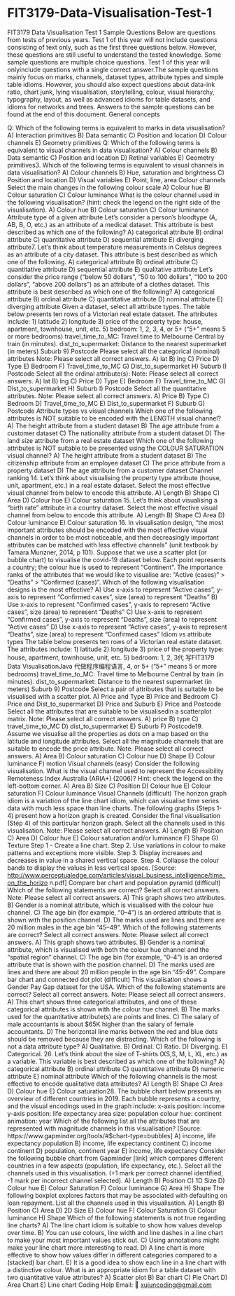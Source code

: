 # FIT3179-Data-Visualisation-Test-1
FIT3179 Data Visualisation Test 1
Sample Questions Below are questions from tests of previous years. Test 1 of this year will not include questions consisting of text only, such as the first three questions below. However, these questions are still useful to understand the tested knowledge. Some sample questions are multiple choice questions. Test 1 of this year will onlyinclude questions with a single correct answer.The sample questions mainly focus on marks, channels, dataset types, attribute types and  simple table idioms. However, you should also expect questions about data-ink ratio, chart junk, lying visualisation, storytelling, colour, visual hierarchy, typography, layout, as well as  advanced idioms for table datasets, and idioms for networks and trees. Answers to the sample questions can be found at the end of this document. General concepts

  Q: Which of the following terms is equivalent to marks in data visualisation? A) Interaction primitives B) Data semantic C) Position and location D) Colour channels E) Geometry primitives
  Q: Which of the following terms is equivalent to visual channels in data visualisation? A) Colour channels B) Data semantic C) Position and location D) Retinal variables E) Geometry primitives3.   Which of the following terms is equivalent to visual channels in data visualisation? A) Colour channels B) Hue, saturation and brightness C) Position and location D) Visual variables E) Point, line, area Colour channels
  Select the main changes in the following colour scale A) Colour hue B) Colour saturation C) Colour luminance
  What is the colour channel used in the following visualisation? (hint: check the legend on the right side of the visualisation). A) Colour hue B) Colour saturation C) Colour luminance Attribute type of a given attribute
  Let’s consider a person’s bloodtype (A, AB, B, O, etc.) as an attribute of a medical dataset. This attribute is best described as which one of the following? A) categorical attribute B) ordinal attribute C) quantitative attribute D) sequential attribute E) diverging attribute7.   Let’s think about temperature measurements in Celsius degrees as an attribute of a city dataset. This attribute is best described as which one of the following. A) categorical attribute B) ordinal attribute C) quantitative attribute D) sequential attribute E) qualitative attribute
  Let’s consider the price range (“below 50 dollars”, “50 to 100 dollars”, “100 to 200 dollars”, “above 200 dollars”) as an attribute of a clothes dataset. This attribute is best described as which one of the following? A) categorical attribute B) ordinal attribute C) quantitative attribute D) nominal attribute E) diverging attribute Given a dataset, select all attribute types. The table below presents ten rows of a Victorian real estate dataset. The attributes include: 1) latitude 2) longitude 3) price of the property
type: house, apartment, townhouse, unit, etc. 5) bedroom: 1, 2, 3, 4, or 5+   (“5+” means 5 or more bedrooms)
travel_time_to_MC: Travel time to Melbourne Central by train (in minutes).
dist_to_supermarket: Distance to the nearest supermarket (in meters)
Suburb 9) Postcode 
  Please select all the categorical (nominal) attributes Note: Please select all correct answers. A) lat B) lng C) Price D) Type E) Bedroom F) Travel_time_to_MC G) Dist_to_supermarket H) Suburb I) Postcode
Select all the ordinal attribute(s): Note: Please select all correct answers. A) lat B) lng C) Price D) Type E) Bedroom F) Travel_time_to_MC G) Dist_to_supermarket H) Suburb I) Postcode
Select all the quantitative attributes. Note: Please select all correct answers. A) Price B) Type C) Bedroom D) Travel_time_to_MC E) Dist_to_supermarket F) Suburb G) Postcode Attribute types vs visual channels
Which one of the following attributes is NOT suitable to be encoded with the LENGTH visual channel? A) The height attribute from a student dataset B) The age attribute from a customer dataset C) The nationality attribute from a student dataset D) The land size attribute from a real estate dataset
Which one of the following attributes is NOT suitable to be presented using the COLOUR SATURATION visual channel? A) The height attribute from a student dataset B) The citizenship attribute from an employee dataset C) The price attribute from a property dataset D) The age attribute from a customer dataset Channel ranking 14. Let’s think about visualising the property type attribute (house, unit, apartment, etc.) in a real estate dataset. Select the most effective visual channel from below to encode this attribute. A) Length B) Shape C) Area D) Colour hue E) Colour saturation 15. Let’s think about visualising a “birth rate” attribute in a country dataset. Select the most effective visual channel from below to encode this attribute. A) Length B) Shape C) Area D) Colour luminance E) Colour saturation 16. In visualisation design, “the most important attributes should be encoded with the most effective visual channels in order to be most noticeable, and then decreasingly important attributes can be matched with less effective channels” (unit textbook by Tamara Munzner, 2014, p 101). Suppose that we use a scatter plot (or bubble chart) to visualise the covid-19 dataset below. Each point represents a country; the colour hue is used to represent “Continent”.     The importance ranks of the attributes that we would like to visualise are: “Active (cases)” > “Deaths” > “Confirmed (cases)”. Which of the following visualisation designs is the most effective? A) Use x-axis to represent “Active cases”, y-axis to represent “Confirmed cases”, size (area) to represent “Deaths” B) Use x-axis to represent “Confirmed cases”, y-axis to represent “Active cases”, size (area) to represent “Deaths” C) Use x-axis to represent “Confirmed cases”, y-axis to represent “Deaths”, size (area) to represent “Active cases” D) Use x-axis to represent “Active cases”, y-axis to represent “Deaths”, size (area) to represent “Confirmed cases” Idiom vs attribute types The table below presents ten rows of a Victorian real estate dataset. The attributes include: 1) latitude 2) longitude 3) price of the property
type: house, apartment, townhouse, unit, etc. 5) bedroom: 1, 2, 3代 写FIT3179 Data VisualisationJava 代做程序编程语言, 4, or 5+   (“5+” means 5 or more bedrooms)
travel_time_to_MC: Travel time to Melbourne Central by train (in minutes).
dist_to_supermarket: Distance to the nearest supermarket (in meters)
Suburb 9) Postcode
Select a pair of attributes that is suitable to be visualised with a scatter plot. A) Price and Type B) Price and Bedroom C) Price and Dist_to_supermarket D) Price and Suburb E) Price and Postcode
Select all the attributes that are suitable to be visualisedin a scatterplot matrix. Note: Please select all correct answers. A) price B) type C) travel_time_to_MC D) dist_to_supermarket E) Suburb F) Postcode19. Assume we visualise all the properties as dots on a map based on the latitude and longitude attributes. Select all the magnitude channels that are suitable to encode the price attribute. Note: Please select all correct answers. A) Area B) Colour saturation C) Colour hue D) Shape E) Colour luminance F) motion Visual channels (easy)
Consider the following visualisation. What is the visual channel used to represent the Accessibility Remoteness Index Australia (ARIA+) (2006)? Hint: check the legend on the left-bottom corner. A) Area B) Size C) Position D) Colour hue E) Colour saturation F) Colour luminance Visual Channels (difficult)
The horizon graph idiom is a variation of the line chart idiom, which can visualise time series data with much less space than line charts. The following graphs (Steps 1-4) present how a horizon graph is created. Consider the final visualisation (Step 4) of this particular horizon graph. Select all the channels used in this visualisation. Note: Please select all correct answers. A) Length B) Position C) Area D) Colour hue E) Colour saturation and/or luminance F) Shape G) Texture  Step 1 - Create a line chart. Step 2. Use variations in colour to make patterns and exceptions more visible.  Step 3. Display increases and decreases in value in a shared vertical space.  Step 4. Collapse the colour bands to display the values in less vertical space. [Source: http://www.perceptualedge.com/articles/visual_business_intelligence/time_on_the_horizo n.pdf] Compare bar chart and population pyramid (difficult)
Which of the following statements are correct? Select all correct answers. Note: Please select all correct answers.  A) This graph shows two attributes. B) Gender is a nominal attribute, which is visualised with the colour hue channel. C) The age bin (for example, “0–4”) is an ordered attribute that is shown with the position channel. D) The marks used are lines and there are 20 million males in the age bin “45–49”.
Which of the following statements are correct? Select all correct answers. Note: Please select all correct answers. A) This graph shows two attributes. B) Gender is a nominal attribute, which is visualised with both the colour hue channel and the “spatial region” channel. C) The age bin (for example, “0–4”) is an ordered attribute that is shown with the position channel. D) The marks used are lines and there are about 20 million people in the age bin “45–49”. Compare bar chart and connected dot plot (difficult)
This visualisation shows a Gender Pay Gap dataset for the USA. Which of the following statements are correct? Select all correct answers. Note: Please select all correct answers.  A) This chart shows three categorical attributes, and one of these categorical attributes is shown with the colour hue channel. B) The marks used for the quantitative attribute(s) are points and lines. C) The salary of male accountants is about $65K higher than the salary of female accountants. D) The horizontal line marks between the red and blue dots should be removed because they are distracting.
Which of the following is not a data attribute type? A) Qualitative. B) Ordinal. C) Ratio. D) Diverging. E) Categorical. 26. Let’s think about the size of T-shirts (XS,S, M, L, XL, etc.) as a variable. This variable is best described as which one of the following? A) categorical attribute B) ordinal attribute C) quantitative attribute D) numeric attribute E) nominal attribute
Which of the following channels is the most effective to encode qualitative data attributes? A) Length B) Shape C) Area D) Colour hue E) Colour saturation28. The bubble chart below presents an overview of different countries in 2019. Each bubble represents a country, and the visual encodings used in the graph include:
x-axis position: income
y-axis position: life expectancy
area size: population
colour hue: continent
animation: year Which of the following list all the attributes that are represented with magnitude channels in this visualisation?  [Source: https://www.gapminder.org/tools/#$chart-type=bubbles] A) income, life expectancy  population B) income, life expectancy continent C) income continent D) population, continent year E) income, life expectancy
Consider the following bubble chart from Gapminder [link] which compares different countries in a few aspects (population, life expectancy, etc.). Select all the channels used in this visualisation. (+1 mark per correct channel identified, -1 mark per incorrect channel selected).  A) Length B) Position C) 1D Size D) Colour hue E) Colour Saturation F) Colour luminance G) Area H) Shape
The following boxplot explores factors that may be associated with defaulting on loan repayment. List all the channels used in this visualisation. A) Length B) Position C) Area D) 2D Size E) Colour hue F) Colour Saturation G) Colour luminance H) Shape
Which of the following statements is not true regarding line charts? A) The line chart idiom is suitable to show how values develop over time. B) You can use colours, line width and line dashes in a line chart to make your most important values stick out. C) Using annotations might make your line chart more interesting to read. D) A line chart is more effective to show how values differ in different categories compared to a (stacked) bar chart. E) It is a good idea to show each line in a line chart with a distinctive colour.
What is an appropriate idiom for a table dataset with two quantitative value attributes? A) Scatter plot B) Bar chart C) Pie Chart D) Area Chart E) Line chart
Coding Help Email: 📧 xujuncoding@gmail.com
